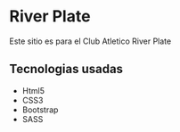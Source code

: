 <h1>River Plate</h1>
<p>Este sitio es para el Club Atletico River Plate</p>

<h2>Tecnologias usadas</h2>
<ul>
<li>Html5</li>
<li>CSS3</li>
<li>Bootstrap</li>
<li>SASS</li>
</ul>